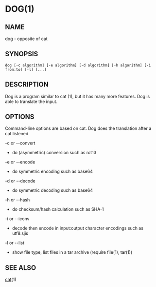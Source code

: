 # DOG(1)

## NAME

dog - opposite of cat

## SYNOPSIS

```
dog [-c algorithm] [-e algorithm] [-d algorithm] [-h algorithm] [-i from:to] [-l] [...]
```

## DESCRIPTION

Dog is a program similar to cat (1), but it has many more features.
Dog is able to translate the input.

## OPTIONS

Command-line options are based on cat.
Dog does the translation after a cat listened.

-c or --convert

* do (asymmetric) conversion such as rot13

-e or --encode

* do symmetric encoding such as base64

-d or --decode

* do symmetric decoding such as base64

-h or --hash

* do checksum/hash calculation such as SHA-1

-i or --iconv

* decode then encode in input:output character encodings such as utf8:sjis

-l or --list

* show file type, list files in a tar archive (require file(1), tar(1))

## SEE ALSO

[cat](http://linux.die.net/man/1/cat)(1)
